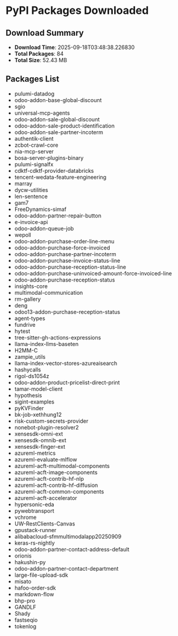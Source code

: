 # PyPI Packages Downloaded

## Download Summary
- **Download Time**: 2025-09-18T03:48:38.226830
- **Total Packages**: 84
- **Total Size**: 52.43 MB

## Packages List
- pulumi-datadog
- odoo-addon-base-global-discount
- sgio
- universal-mcp-agents
- odoo-addon-sale-global-discount
- odoo-addon-sale-product-identification
- odoo-addon-sale-partner-incoterm
- authentik-client
- zcbot-crawl-core
- nia-mcp-server
- bosa-server-plugins-binary
- pulumi-signalfx
- cdktf-cdktf-provider-databricks
- tencent-wedata-feature-engineering
- marray
- dycw-utilities
- len-sentence
- gam7
- FreeDynamics-simaf
- odoo-addon-partner-repair-button
- e-invoice-api
- odoo-addon-queue-job
- wepoll
- odoo-addon-purchase-order-line-menu
- odoo-addon-purchase-force-invoiced
- odoo-addon-purchase-partner-incoterm
- odoo-addon-purchase-invoice-status-line
- odoo-addon-purchase-reception-status-line
- odoo-addon-purchase-uninvoiced-amount-force-invoiced-line
- odoo-addon-purchase-reception-status
- insights-core
- multimodal-communication
- rm-gallery
- deng
- odoo13-addon-purchase-reception-status
- agent-types
- fundrive
- hytest
- tree-sitter-gh-actions-expressions
- llama-index-llms-baseten
- H2MM-C
- zampie_utils
- llama-index-vector-stores-azureaisearch
- hashycalls
- rigol-ds1054z
- odoo-addon-product-pricelist-direct-print
- tamar-model-client
- hypothesis
- sigint-examples
- pyKVFinder
- bk-job-xethhung12
- risk-custom-secrets-provider
- nonebot-plugin-resolver2
- xensesdk-omni-ext
- xensesdk-omnib-ext
- xensesdk-finger-ext
- azureml-metrics
- azureml-evaluate-mlflow
- azureml-acft-multimodal-components
- azureml-acft-image-components
- azureml-acft-contrib-hf-nlp
- azureml-acft-contrib-hf-diffusion
- azureml-acft-common-components
- azureml-acft-accelerator
- hypersonic-eda
- pywebtransport
- vchrome
- UW-RestClients-Canvas
- gpustack-runner
- alibabacloud-sfmmultimodalapp20250909
- keras-rs-nightly
- odoo-addon-partner-contact-address-default
- orionis
- hakushin-py
- odoo-addon-partner-contact-department
- large-file-upload-sdk
- misato
- hafoo-order-sdk
- markdown-flow
- bhp-pro
- GANDLF
- Shady
- fastseqio
- tokenlog
